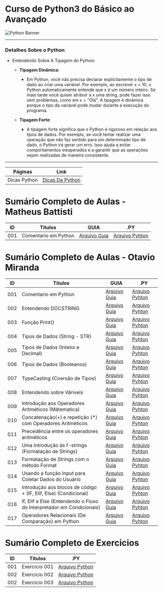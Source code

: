 # Curso de Python3 do Básico ao Avançado

<img src="https://learn.temporal.io/assets/images/banner_python-0d345d125b6892840c54f7e1460c8a5a.png" alt="Python Banner">

--- 

### Detalhes Sobre o Python

- Entendendo Sobre A Tipagem do Python:

    - __Tipagem Dinâmica__:

        - Em Python, você não precisa declarar explicitamente o tipo de dado ao criar uma variável. Por exemplo, ao
          escrever x = 10, o Python automaticamente entende que x é um número inteiro. Se mais tarde você quiser
          atribuir a x uma string, pode fazer isso sem problemas, como em x = "Olá". A tipagem é dinâmica porque o tipo
          da variável pode mudar durante a execução do programa.

    - __Tipagem Forte__:

        - A tipagem forte significa que o Python é rigoroso em relação aos tipos de dados. Por exemplo, se você tentar
          realizar uma operação que não faz sentido para um determinado tipo de dado, o Python irá gerar um erro. Isso
          ajuda a evitar comportamentos inesperados e a garantir que as operações sejam realizadas de maneira
          consistente.

---

| Páginas      | Link                                  |
| ------------ | ------------------------------------- |
| Dicas Python | [Dicas De Python](py.DICAS/README.md) |


# Sumário Completo de Aulas - Matheus Battisti
| ID  | Titulos              | GUIA             | .PY                |
| --- | -------------------- | ---------------- | ------------------ |
| 001 | Comentario em Python | [Arquivo Guia]() | [Arquivo Pyhton]() |


# Sumário Completo de Aulas - Otavio Miranda

| ID  | Titulos                                                               | GUIA                                                              | .PY                                                                   |
| --- | --------------------------------------------------------------------- | ----------------------------------------------------------------- | --------------------------------------------------------------------- |
| 001 | Comentario em Python                                                  | [Arquivo Guia](./py.AULAS/OtavioMiranda.Aulas/aula.001/README.md) | [Arquivo Pyhton](./py.AULAS/OtavioMiranda.Aulas/aula.001/main.py)     |
| 002 | Entendendo DOCSTRING                                                  | [Arquivo Guia](./py.AULAS/OtavioMiranda.Aulas/aula.002/README.md) | [Arquivo Pyhton](./py.AULAS/OtavioMiranda.Aulas/aula.002/main.py)     |
| 003 | Função Print()                                                        | [Arquivo Guia](./py.AULAS/aula.003/README.md)                     | [Arquivo Pyhton](./py.AULAS/OtavioMiranda.Aulas/aula.003/main.py)     |
| 004 | Tipos de Dados (String - STR)                                         | [Arquivo Guia](./py.AULAS/OtavioMiranda.Aulas/aula.004/README.md) | [Arquivo Pyhton](./py.AULAS/OtavioMiranda.Aulas/aula.004/main.py)     |
| 005 | Tipos de Dados (Inteiro e Decimal)                                    | [Arquivo Guia](./py.AULAS/OtavioMiranda.Aulas/aula.005/README.md) | [Arquivo Pyhton](./py.AULAS/OtavioMiranda.Aulas/aula.005/main.py)     |
| 006 | Tipos de Dados (Booleanos)                                            | [Arquivo Guia](./py.AULAS/OtavioMiranda.Aulas/aula.006/README.md) | [Arquivo Pyhton](./py.AULAS/OtavioMiranda.Aulas/aula.006/main.py)     |
| 007 | TypeCasting (Coersão de Tipos)                                        | [Arquivo Guia](./py.AULAS/OtavioMiranda.Aulas/aula.007/README.md) | [Arquivo Pyhton](./py.AULAS/OtavioMiranda.Aulas/aula.007/main.py)     |
| 008 | Entendendo sobre Váriveis                                             | [Arquivo Guia](./py.AULAS/OtavioMiranda.Aulas/aula.008/README.md) | [Arquivo Pyhton](./py.AULAS/OtavioMiranda.Aulas/aula.008/main.py)     |
| 009 | Introdução aos Operadores Aritméticos (Mátematica)                    | [Arquivo Guia](./py.AULAS/OtavioMiranda.Aulas/aula.009/README.md) | [Arquivo Pyhton](./py.AULAS/OtavioMiranda.Aulas/aula.009/main.py)     |
| 010 | Concatenação(+) e repetição (*) com Operadores Aritméticos            | [Arquivo Guia](./py.AULAS/OtavioMiranda.Aulas/aula.010/README.md) | [Arquivo Pyhton](./py.AULAS/OtavioMiranda.Aulas/aula.010/main.py)     |
| 011 | Precedência entre os operadores aritméticos                           | [Arquivo Guia](./py.AULAS/OtavioMiranda.Aulas/aula.011/README.md) | [Arquivo Pyhton](./py.AULAS/OtavioMiranda.Aulas/aula.011/main.py)     |
| 012 | Uma Introdução ás f-strings (Formatação de Strings)                   | [Arquivo Guia](#)                                                 | [Arquivo Pyhton](./py.AULAS/OtavioMiranda.Aulas/aula.012/main.py)     |
| 013 | Formatação de Strings com o método Format                             | [Arquivo Guia](#)                                                 | [Arquivo Pyhton](./py.AULAS/OtavioMiranda.Aulas/aula.013/main.py)     |
| 014 | Usando a função Input para Coletar Dados do Usuário                   | [Arquivo Guia](#)                                                 | [Arquivo Pyhton](./py.AULAS/OtavioMiranda.Aulas/aula.014/main.py)     |
| 015 | Introdução aos blocos de código + (IF, Elif, Else) (Condicional)      | [Arquivo Guia](#)                                                 | [Arquivo Pyhton](./py.AULAS/OtavioMiranda.Aulas/aula.015/main.py)     |
| 016 | If, Elif e Else (Entendendo o Fluxo do Interpretador em Condicionais) | [Arquivo Guia](#)                                                 | [Arquivo Pyhton](./py.AULAS/OtavioMiranda.Aulas/aula.016/main.py)     |
| 017 | Operadores Relacionais (De Comparação) em Python                      | [Arquivo Guia](#)                                                 | [Arquivo Pyhton](./py.AULAS/OtavioMiranda.Aulas/aula.017/**main**.py) |


# Sumário Completo de Exercicios

| ID  | Titulos       | .PY                                                       |
| --- | ------------- | --------------------------------------------------------- |
| 001 | Exercicio 001 | [Arquivo Python](./py.EX/OtavioMiranda.EX/ex.001/main.py) |
| 002 | Exercicio 002 | [Arquivo Python](./py.EX/OtavioMiranda.EX/ex.002/main.py) |
| 002 | Exercicio 003 | [Arquivo Python](./py.EX/OtavioMiranda.EX/ex.003/main.py) |
